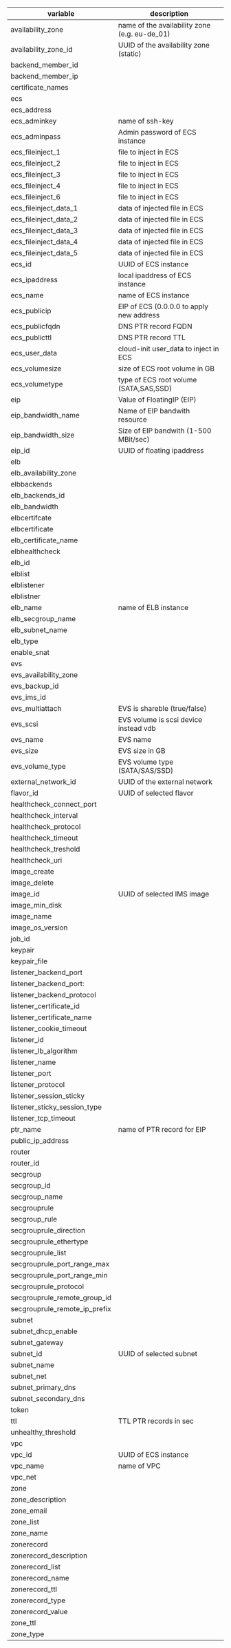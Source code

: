 |variable|description|
|------------------------------|---------------------------------------------|
|availability_zone|		name of the availability zone (e.g. eu-de_01)|
|availability_zone_id|		UUID of the availability zone (static)|
|backend_member_id|
|backend_member_ip|
|certificate_names|
|ecs|
|ecs_address|
|ecs_adminkey|			name of ssh-key|
|ecs_adminpass|			Admin password of ECS instance|
|ecs_fileinject_1|		file to inject in ECS|
|ecs_fileinject_2|		file to inject in ECS|
|ecs_fileinject_3|		file to inject in ECS|
|ecs_fileinject_4|		file to inject in ECS|
|ecs_fileinject_6|		file to inject in ECS|
|ecs_fileinject_data_1|		data of injected file in ECS|
|ecs_fileinject_data_2|		data of injected file in ECS|
|ecs_fileinject_data_3|		data of injected file in ECS|
|ecs_fileinject_data_4|		data of injected file in ECS|
|ecs_fileinject_data_5|		data of injected file in ECS|
|ecs_id|				UUID of ECS instance|
|ecs_ipaddress|			local ipaddress of ECS instance|
|ecs_name|			name of ECS instance|
|ecs_publicip|			EIP of ECS (0.0.0.0 to apply new address|
|ecs_publicfqdn|		DNS PTR record FQDN|
|ecs_publicttl|			DNS PTR record TTL|
|ecs_user_data|			cloud-init user_data to inject in ECS|
|ecs_volumesize|		size of ECS root volume in GB|
|ecs_volumetype|		type of ECS root volume (SATA,SAS,SSD)|
|eip|				Value of FloatingIP (EIP)|
|eip_bandwidth_name|		Name of EIP bandwith resource|
|eip_bandwidth_size|		Size of EIP bandwith (1-500 MBit/sec)|
|eip_id|			UUID of floating ipaddress|
|elb|
|elb_availability_zone|
|elbbackends|
|elb_backends_id|
|elb_bandwidth|
|elbcertifcate|
|elbcertificate|
|elb_certificate_name|
|elbhealthcheck|
|elb_id|
|elblist|
|elblistener|
|elblistner|
|elb_name|			name of ELB instance|
|elb_secgroup_name|
|elb_subnet_name|
|elb_type|
|enable_snat|
|evs|
|evs_availability_zone|
|evs_backup_id|
|evs_ims_id|
|evs_multiattach|			EVS is shareble (true/false)|
|evs_scsi|			EVS volume is scsi device instead vdb|
|evs_name|			EVS name|
|evs_size|			EVS size in GB|
|evs_volume_type|			EVS volume type (SATA/SAS/SSD)|
|external_network_id|		UUID of the external network|
|flavor_id|			UUID of selected flavor|
|healthcheck_connect_port|
|healthcheck_interval|
|healthcheck_protocol|
|healthcheck_timeout|
|healthcheck_treshold|
|healthcheck_uri|
|image_create|
|image_delete|
|image_id|			UUID of selected IMS image|
|image_min_disk|
|image_name|
|image_os_version|
|job_id|
|keypair|
|keypair_file|
|listener_backend_port|
|listener_backend_port:|
|listener_backend_protocol|
|listener_certificate_id|
|listener_certificate_name|
|listener_cookie_timeout|
|listener_id|
|listener_lb_algorithm|
|listener_name|
|listener_port|
|listener_protocol|
|listener_session_sticky|
|listener_sticky_session_type|
|listener_tcp_timeout|
|ptr_name|			name of PTR record for EIP|
|public_ip_address|
|router|
|router_id|
|secgroup|
|secgroup_id|
|secgroup_name|
|secgrouprule|
|secgroup_rule|
|secgrouprule_direction|
|secgrouprule_ethertype|
|secgrouprule_list|
|secgrouprule_port_range_max |
|secgrouprule_port_range_min|
|secgrouprule_protocol|
|secgrouprule_remote_group_id|
|secgrouprule_remote_ip_prefix|
|subnet|
|subnet_dhcp_enable|
|subnet_gateway|
|subnet_id|		UUID of selected subnet|
|subnet_name|
|subnet_net|
|subnet_primary_dns|
|subnet_secondary_dns|
|token|
|ttl|			TTL PTR records in sec|
|unhealthy_threshold|
|vpc|
|vpc_id|			UUID of ECS instance|
|vpc_name|		name of VPC|
|vpc_net|
|zone|
|zone_description|
|zone_email|
|zone_list|
|zone_name|
|zonerecord|
|zonerecord_description|
|zonerecord_list|
|zonerecord_name|
|zonerecord_ttl|
|zonerecord_type|
|zonerecord_value|
|zone_ttl|
|zone_type|
